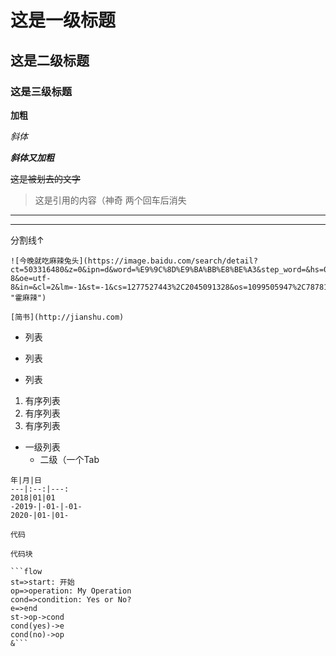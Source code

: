 # 这是一级标题

## 这是二级标题

### 这是三级标题



**加粗**

*斜体*

***斜体又加粗***

~~这是被划去的文字~~



> 这是引用的内容（神奇 两个回车后消失



***

---

分割线↑



```
![今晚就吃麻辣兔头](https://image.baidu.com/search/detail?ct=503316480&z=0&ipn=d&word=%E9%9C%8D%E9%BA%BB%E8%BE%A3&step_word=&hs=0&pn=6&spn=0&di=10460&pi=0&rn=1&tn=baiduimagedetail&is=0%2C0&istype=2&ie=utf-8&oe=utf-8&in=&cl=2&lm=-1&st=-1&cs=1277527443%2C2045091328&os=1099505947%2C787813178&simid=3468205622%2C352629148&adpicid=0&lpn=0&ln=1064&fr=&fmq=1594969981631_R&fm=result&ic=&s=undefined&hd=&latest=&copyright=&se=&sme=&tab=0&width=&height=&face=undefined&ist=&jit=&cg=&bdtype=15&oriquery=&objurl=http%3A%2F%2Fimg9.doubanio.com%2Fview%2Fgroup_topic%2Fl%2Fpublic%2Fp237572806.jpg&fromurl=ippr_z2C%24qAzdH3FAzdH3Fooo_z%26e3B157kwg_z%26e3Bv54AzdH3F2657rAzdH3Fp5rtvAzdH3F8m8c0c8ndAzdH3F%3Fpyrj%3Dsthj&gsm=7&rpstart=0&rpnum=0&islist=&querylist=&force=undefined "霍麻辣")
```

```
[简书](http://jianshu.com)
```

- 列表

+ 列表

* 列表



1. 有序列表
2. 有序列表
3. 有序列表



+ 一级列表
  + 二级（一个Tab



```oz
年|月|日
---|:--:|---:
2018|01|01
-2019-|-01-|-01-
2020-|01-|01-
```

`代码`



```
代码块
```

```
​```flow
st=>start: 开始
op=>operation: My Operation
cond=>condition: Yes or No?
e=>end
st->op->cond
cond(yes)->e
cond(no)->op
&```
```


